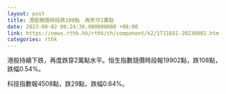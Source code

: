 ```yaml
---
layout: post
title: 港股競價時段跌108點　再失守2萬點
date: 2023-08-02 09:24:36.000000000 +08:00
link: https://news.rthk.hk/rthk/ch/component/k2/1711681-20230802.htm
categories: rthk
---
```


港股持續下跌，再度跌穿2萬點水平。恒生指數競價時段報19902點，跌108點，跌幅0.54%。

科技指數報4508點，跌29點，跌幅0.64%。
